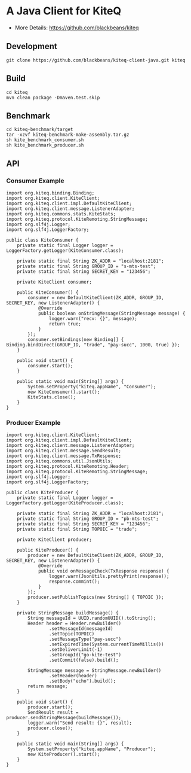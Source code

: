 # A Java Client for KiteQ
* More Details: https://github.com/blackbeans/kiteq

## Development

    git clone https://github.com/blackbeans/kiteq-client-java.git kiteq
    
## Build

    cd kiteq
    mvn clean package -Dmaven.test.skip
    
## Benchmark

    cd kiteq-benchmark/target
    tar -xzvf kiteq-benchmark-make-assembly.tar.gz
    sh kite_benchmark_consumer.sh
    sh kite_benchmark_producer.sh

## API

### Consumer Example

    import org.kiteq.binding.Binding;
    import org.kiteq.client.KiteClient;
    import org.kiteq.client.impl.DefaultKiteClient;
    import org.kiteq.client.message.ListenerAdapter;
    import org.kiteq.commons.stats.KiteStats;
    import org.kiteq.protocol.KiteRemoting.StringMessage;
    import org.slf4j.Logger;
    import org.slf4j.LoggerFactory;
    
    public class KiteConsumer {
        private static final Logger logger = LoggerFactory.getLogger(KiteConsumer.class);
        
        private static final String ZK_ADDR = "localhost:2181";
        private static final String GROUP_ID = "s-mts-test";
        private static final String SECRET_KEY = "123456";
        
        private KiteClient consumer;
        
        public KiteConsumer() {
            consumer = new DefaultKiteClient(ZK_ADDR, GROUP_ID, SECRET_KEY, new ListenerAdapter() {
                @Override
                public boolean onStringMessage(StringMessage message) {
                    logger.warn("recv: {}", message);
                    return true;
                }
            });
            consumer.setBindings(new Binding[] { Binding.bindDirect(GROUP_ID, "trade", "pay-succ", 1000, true) });
        }
        
        public void start() {
            consumer.start();
        }
        
        public static void main(String[] args) {
            System.setProperty("kiteq.appName", "Consumer");
            new KiteConsumer().start();
            KiteStats.close();
        }
    }

### Producer Example

    import org.kiteq.client.KiteClient;
    import org.kiteq.client.impl.DefaultKiteClient;
    import org.kiteq.client.message.ListenerAdapter;
    import org.kiteq.client.message.SendResult;
    import org.kiteq.client.message.TxResponse;
    import org.kiteq.commons.util.JsonUtils;
    import org.kiteq.protocol.KiteRemoting.Header;
    import org.kiteq.protocol.KiteRemoting.StringMessage;
    import org.slf4j.Logger;
    import org.slf4j.LoggerFactory;
    
    public class KiteProducer {
        private static final Logger logger = LoggerFactory.getLogger(KiteProducer.class);
        
        private static final String ZK_ADDR = "localhost:2181";
        private static final String GROUP_ID = "pb-mts-test";
        private static final String SECRET_KEY = "123456";
        private static final String TOPOIC = "trade";
        
        private KiteClient producer;
        
        public KiteProducer() {
            producer = new DefaultKiteClient(ZK_ADDR, GROUP_ID, SECRET_KEY, new ListenerAdapter() {
                @Override
                public void onMessageCheck(TxResponse response) {
                    logger.warn(JsonUtils.prettyPrint(response));
                    response.commint();
                }
            });
            producer.setPublishTopics(new String[] { TOPOIC });
        }
        
        private StringMessage buildMessage() {
            String messageId = UUID.randomUUID().toString();
            Header header = Header.newBuilder()
                    .setMessageId(messageId)
                    .setTopic(TOPOIC)
                    .setMessageType("pay-succ")
                    .setExpiredTime(System.currentTimeMillis())
                    .setDeliverLimit(-1)
                    .setGroupId("go-kite-test")
                    .setCommit(false).build();
            
            StringMessage message = StringMessage.newBuilder()
                    .setHeader(header)
                    .setBody("echo").build();
            return message;
        }
        
        public void start() {
            producer.start();
            SendResult result = producer.sendStringMessage(buildMessage());
            logger.warn("Send result: {}", result);
            producer.close();
        }
        
        public static void main(String[] args) {
            System.setProperty("kiteq.appName", "Producer");
            new KiteProducer().start();
        }
    }